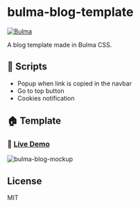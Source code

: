 # bulma-blog-template
[![Bulma](https://img.shields.io/badge/Bulma-0.9.4-00d1b2?logo=data:image/png;base64,iVBORw0KGgoAAAANSUhEUgAAABAAAAAQCAMAAAAoLQ9TAAAA+VBMVEUAAAD///////////////////////////////////////////////////////////////////////////+pJyiSAAAAD3RSTlMAMsD7eNQ98d/yw7VWPyk8gduyV3qPfMvHjWeYCsAAABCSURBVBhXYxhDoSgAAzg8d0NFA4AQFCA4AC4IC4jQ0NC5k5i5E5w5zr5////QBFyCgAAACV0RVh0ZGF0ZTpjcmVhdGUAMjAyMi0wNi0wOVQxMjoxNjo1MSswMDowMDqrY+sAAAAldEVYdGRhdGU6bW9kaWZ5ADIwMjItMDYtMDlUMTI6MTY6NTErMDA6MDBj5EwAAAAASUVORK5CYII=)](https://bulma.io)

A blog template made in Bulma CSS.

## 📜 Scripts

- Popup when link is copied in the navbar
- Go to top button
- Cookies notification

## 🏠 Template

### 📀 [Live Demo](https://not-josue.github.io/bulma-blog-template/)  

![bulma-blog-mockup](https://github.com/not-josue/bulma-blog-template/assets/129870578/bb5292b0-ddc7-48a4-a2a1-0141ec46e014)

## License 

MIT
